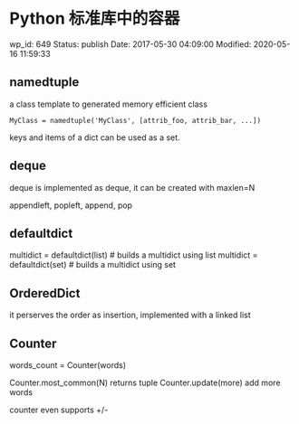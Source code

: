 # Python 标准库中的容器


wp_id: 649
Status: publish
Date: 2017-05-30 04:09:00
Modified: 2020-05-16 11:59:33


## namedtuple

a class template to generated memory efficient class

`MyClass = namedtuple('MyClass', [attrib_foo, attrib_bar, ...])`

keys and items of a dict can be used as a set.

## deque

deque is implemented as deque, it can be created with maxlen=N

appendleft, popleft, append, pop

## defaultdict

multidict = defaultdict(list) # builds a multidict using list
multidict = defaultdict(set) # builds a multidict using set

## OrderedDict

it perserves the order as insertion, implemented with a linked list

## Counter

words_count = Counter(words)

Counter.most_common(N)	returns tuple
Counter.update(more)	add more words

counter even supports +/-
